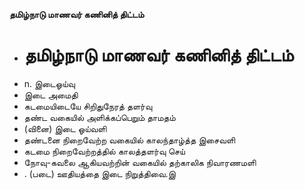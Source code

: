 **தமிழ்நாடு மாணவர் கணினித் திட்டம்**
- # தமிழ்நாடு மாணவர் கணினித் திட்டம்
- n. இடைஓய்வு
- இடை அமைதி
- கடமையிடையே சிறிதுநேரத் தளர்வு
- தண்ட வகையில் அளிக்கப்பெறும் தாமதம்
- (வினை) இடை ஓய்வளி
- தண்டனை நிறைவேற்ற வகையில் காலந்தாழ்த்த இசைவளி
- கடமை நிறைவேற்றத்தில் காலத்தளர்வு செய்
- நோவு-கவலை ஆகியவற்றின் வகையில் தற்காலிக நிவாரணமளி
- . (படை) ஊதியத்தை இடை நிறுத்திவை.இ

